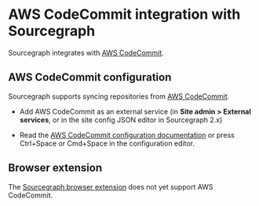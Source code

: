 # AWS CodeCommit integration with Sourcegraph

Sourcegraph integrates with [AWS CodeCommit](https://aws.amazon.com/codecommit/).

## AWS CodeCommit configuration

Sourcegraph supports syncing repositories from [AWS CodeCommit](https://aws.amazon.com/codecommit/).

- Add AWS CodeCommit as an external service (in **Site admin > External services**, or in the site config JSON editor in Sourcegraph 2.x)

- Read the [AWS CodeCommit configuration documentation](../admin/site_config/all.md#awscodecommitconnection-object) or press Ctrl+Space or Cmd+Space in the configuration editor.

## Browser extension

The [Sourcegraph browser extension](browser_extension.md) does not yet support AWS CodeCommit.
